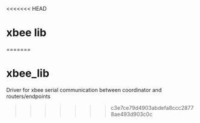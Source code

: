 <<<<<<< HEAD
# xbee lib
=======
# xbee_lib
Driver for xbee serial communication between coordinator and routers/endpoints
>>>>>>> c3e7ce79d4903abdefa8ccc28778ae493d903c0c
